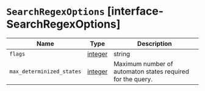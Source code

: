 # `SearchRegexOptions` [interface-SearchRegexOptions]

| Name | Type | Description |
| - | - | - |
| `flags` | [integer](./integer.md) | string | Optional operators for the regular expression. |
| `max_determinized_states` | [integer](./integer.md) | Maximum number of automaton states required for the query. |
